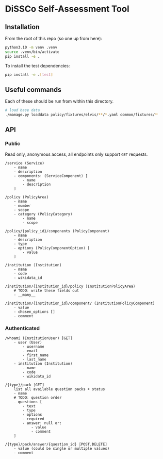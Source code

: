 # DiSSCo Self-Assessment Tool

## Installation
From the root of this repo (so one up from here):

```bash
python3.10 -m venv .venv
source .venv/bin/activate
pip install -e .
```

To install the test dependencies:

```bash
pip install -e .[test]
```

## Useful commands
Each of these should be run from within this directory. 

```bash
# load base data
./manage.py loaddata policy/fixtures/elvis/**/*.yaml common/fixtures/**/*.yaml
```

## API
### Public
Read only, anonymous access, all endpoints only support `GET` requests.

```
/service (Service)
    - name
    - description
    - components: (ServiceComponent) [
        - name
        - description
    ]
```

```
/policy (PolicyArea)
    - name
    - number
    - scope
    - category (PolicyCategory)
        - name
        - scope
```

```
/policy/{policy_id}/components (PolicyComponent)
    - name
    - description
    - type
    - options (PolicyComponentOption) [
        - value
    ]
```

```
/institution (Institution)
    - name
    - code
    - wikidata_id
```

```
/institution/{institution_id}/policy (InstitutionPolicyArea)
    # TODO: write these fields out 
    - __many__
```

```
/institution/{institution_id}/component/ (InstitutionPolicyComponent)
    - value
    - chosen_options []
    - comment
```


### Authenticated

```
/whoami (InstitutionUser) [GET]
    - user (User)
        - username
        - email
        - first_name
        - last_name
    - institution (Institution)
        - name
        - code
        - wikidata_id
```

```
/{type}/pack [GET]
    list all available question packs + status
    - name
    # TODO: question order
    - questions [
        - text
        - type
        - options
        - required
        - answer: null or:
            - value
            - comment
    ]
```

```
/{type}/pack/answer/{question_id} [POST,DELETE]
    - value (could be single or multiple values)
    - comment
```
